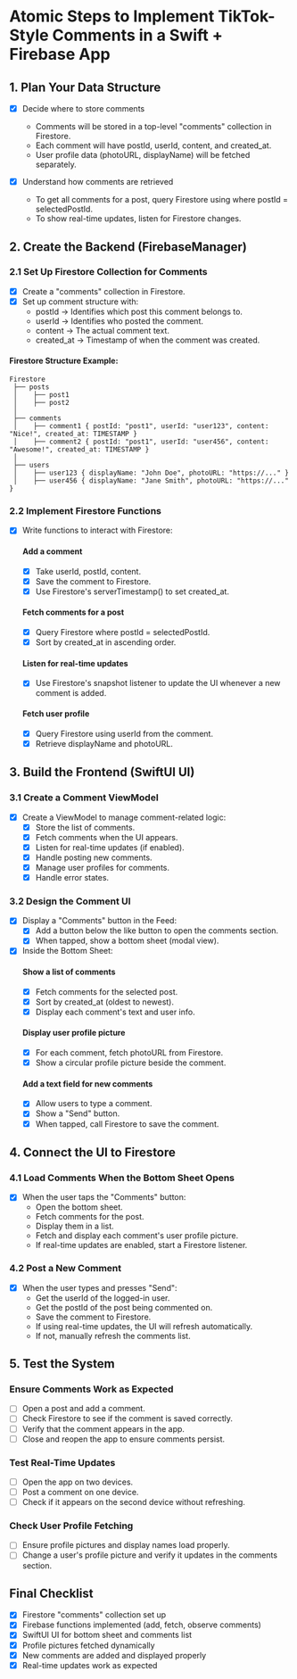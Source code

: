 # Atomic Steps to Implement TikTok-Style Comments in a Swift + Firebase App

## 1. Plan Your Data Structure
- [x] Decide where to store comments
  - Comments will be stored in a top-level "comments" collection in Firestore.
  - Each comment will have postId, userId, content, and created_at.
  - User profile data (photoURL, displayName) will be fetched separately.

- [x] Understand how comments are retrieved
  - To get all comments for a post, query Firestore using where postId = selectedPostId.
  - To show real-time updates, listen for Firestore changes.

## 2. Create the Backend (FirebaseManager)
### 2.1 Set Up Firestore Collection for Comments
- [x] Create a "comments" collection in Firestore.
- [x] Set up comment structure with:
  - postId → Identifies which post this comment belongs to.
  - userId → Identifies who posted the comment.
  - content → The actual comment text.
  - created_at → Timestamp of when the comment was created.

#### Firestore Structure Example:
```
Firestore
 ├── posts
 │    ├── post1
 │    ├── post2
 │
 ├── comments
 │    ├── comment1 { postId: "post1", userId: "user123", content: "Nice!", created_at: TIMESTAMP }
 │    ├── comment2 { postId: "post1", userId: "user456", content: "Awesome!", created_at: TIMESTAMP }
 │
 ├── users
 │    ├── user123 { displayName: "John Doe", photoURL: "https://..." }
 │    ├── user456 { displayName: "Jane Smith", photoURL: "https://..." }
```

### 2.2 Implement Firestore Functions
- [x] Write functions to interact with Firestore:
  #### Add a comment
  - [x] Take userId, postId, content.
  - [x] Save the comment to Firestore.
  - [x] Use Firestore's serverTimestamp() to set created_at.

  #### Fetch comments for a post
  - [x] Query Firestore where postId = selectedPostId.
  - [x] Sort by created_at in ascending order.

  #### Listen for real-time updates
  - [x] Use Firestore's snapshot listener to update the UI whenever a new comment is added.

  #### Fetch user profile
  - [x] Query Firestore using userId from the comment.
  - [x] Retrieve displayName and photoURL.

## 3. Build the Frontend (SwiftUI UI)
### 3.1 Create a Comment ViewModel
- [x] Create a ViewModel to manage comment-related logic:
  - [x] Store the list of comments.
  - [x] Fetch comments when the UI appears.
  - [x] Listen for real-time updates (if enabled).
  - [x] Handle posting new comments.
  - [x] Manage user profiles for comments.
  - [x] Handle error states.

### 3.2 Design the Comment UI
- [x] Display a "Comments" button in the Feed:
  - [x] Add a button below the like button to open the comments section.
  - [x] When tapped, show a bottom sheet (modal view).

- [x] Inside the Bottom Sheet:
  #### Show a list of comments
  - [x] Fetch comments for the selected post.
  - [x] Sort by created_at (oldest to newest).
  - [x] Display each comment's text and user info.

  #### Display user profile picture
  - [x] For each comment, fetch photoURL from Firestore.
  - [x] Show a circular profile picture beside the comment.

  #### Add a text field for new comments
  - [x] Allow users to type a comment.
  - [x] Show a "Send" button.
  - [x] When tapped, call Firestore to save the comment.

## 4. Connect the UI to Firestore
### 4.1 Load Comments When the Bottom Sheet Opens
- [x] When the user taps the "Comments" button:
  - Open the bottom sheet.
  - Fetch comments for the post.
  - Display them in a list.
  - Fetch and display each comment's user profile picture.
  - If real-time updates are enabled, start a Firestore listener.

### 4.2 Post a New Comment
- [x] When the user types and presses "Send":
  - Get the userId of the logged-in user.
  - Get the postId of the post being commented on.
  - Save the comment to Firestore.
  - If using real-time updates, the UI will refresh automatically.
  - If not, manually refresh the comments list.

## 5. Test the System
### Ensure Comments Work as Expected
- [ ] Open a post and add a comment.
- [ ] Check Firestore to see if the comment is saved correctly.
- [ ] Verify that the comment appears in the app.
- [ ] Close and reopen the app to ensure comments persist.

### Test Real-Time Updates
- [ ] Open the app on two devices.
- [ ] Post a comment on one device.
- [ ] Check if it appears on the second device without refreshing.

### Check User Profile Fetching
- [ ] Ensure profile pictures and display names load properly.
- [ ] Change a user's profile picture and verify it updates in the comments section.

## Final Checklist
- [x] Firestore "comments" collection set up
- [x] Firebase functions implemented (add, fetch, observe comments)
- [x] SwiftUI UI for bottom sheet and comments list
- [x] Profile pictures fetched dynamically
- [x] New comments are added and displayed properly
- [x] Real-time updates work as expected